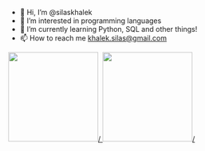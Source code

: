 - 👋 Hi, I’m @silaskhalek
- 👀 I’m interested in programming languages
- 🌱 I’m currently learning Python, SQL and other things!
- 📫 How to reach me khalek.silas@gmail.com
  
</div>
    <a href=https://github.com/silaskhalek">
    <img height="180cm" src="https://github-readme-stats.vercel.app/api?username=anuraghazra&show_icons=false&hide=contribs,prs&cache_seconds=86400&theme=dracula">/
    <img height="180cm" src="https://github-readme-stats.vercel.app/api/pin/?username=anuraghazra&repo=github-readme-stats&cache_seconds=86400&theme=dracula">/
